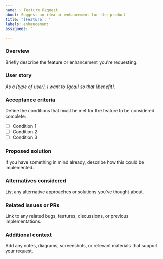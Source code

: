 ```yaml
---
name: 💡 Feature Request
about: Suggest an idea or enhancement for the product
title: "[Feature]: "
labels: enhancement
assignees: ''

---
```


### Overview
Briefly describe the feature or enhancement you're requesting.

### User story
_As a [type of user], I want to [goal] so that [benefit]._

### Acceptance criteria
Define the conditions that must be met for the feature to be considered complete:
- [ ] Condition 1
- [ ] Condition 2
- [ ] Condition 3

### Proposed solution
If you have something in mind already, describe how this could be implemented.

### Alternatives considered
List any alternative approaches or solutions you've thought about.

### Related issues or PRs
Link to any related bugs, features, discussions, or previous implementations.

### Additional context
Add any notes, diagrams, screenshots, or relevant materials that support your request.
